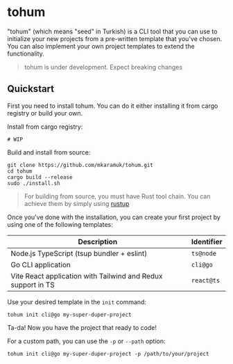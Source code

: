 # tohum

"tohum" (which means "seed" in Turkish) is a CLI tool that you can use to initialize your new projects from a pre-written template that you've chosen. You can also implement your own project templates to extend the functionality.

> tohum is under development. Expect breaking changes

## Quickstart

First you need to install tohum. You can do it either installing it from cargo registry or build your own.

Install from cargo registry:

```shell
# WIP
```

Build and install from source:

```shell
git clone https://github.com/mkaramuk/tohum.git
cd tohum
cargo build --release
sudo ./install.sh
```

> For building from source, you must have Rust tool chain. You can achieve them by simply using [rustup](https://rustup.rs/)

Once you've done with the installation, you can create your first project by using one of the following templates:

| Description                                                  | Identifier |
| ------------------------------------------------------------ | ---------- |
| Node.js TypeScript (tsup bundler + eslint)                   | `ts@node`  |
| Go CLI application                                           | `cli@go`   |
| Vite React application with Tailwind and Redux support in TS | `react@ts` |

Use your desired template in the `init` command:

```shell
tohum init cli@go my-super-duper-project
```

Ta-da! Now you have the project that ready to code!

For a custom path, you can use the `-p` or `--path` option:

```shell
tohum init cli@go my-super-duper-project -p /path/to/your/project
```
